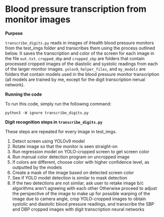 # Blood pressure transcription from monitor images

**Purpose**

`transcribe_digits.py` reads in images of iHealth blood pressure monitors from the test_imgs folder and transcribes them using the process outlined below. It saves the transcription and color of the screen for each image in the file `out.txt`. `cropped_dbp` and `cropped_sbp` are folders that contain processed cropped images of the diastolic and systolic readings from each of the larger monitor images. `yolov9`, `helper_files`, and `my_models` are folders that contain models used in the blood pressure monitor transcription (all models are trained by me, except for the digit transcription nerual network).

**Running the code**

To run this code, simply run the following command:

    python3 -W ignore transcribe_digits.py

**Digit recognition steps in `transcribe_digits.py`**

These steps are repeated for every image in test_imgs.
1) Detect screen using YOLOv9 model
2) Rotate image so that the monitor is seen straight-on
3) Run regression model on YOLO-cropped screen to get screen color
4) Run manual color detection program on uncropped image
5) If colors are different, choose color with higher confidence level, as outputted by the models
6) Create a mask of the image based on detected screen color
7) See if YOLO model detection is similar to mask detection
8) If the two detections are not similar, ask user to retake image b/c algorithms aren’t agreeing with each other
Otherwise proceed to adjust the perspective of the image to make up for possible warping of the image due to camera angle, crop YOLO-cropped images to obtain systolic and diastolic blood pressure readings, and transcribe the SBP and DBP cropped images with digit transcription neural networks

